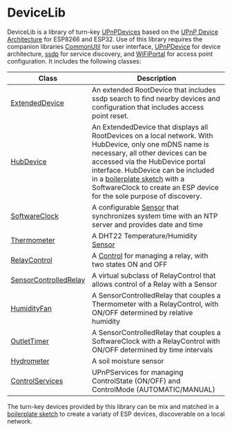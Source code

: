 # DeviceLib
DeviceLib is a library of turn-key [UPnPDevices](https://github.com/dltoth/UPnPDevice) based on the [UPnP Device Architecture](http://upnp.org/specs/arch/UPnP-arch-DeviceArchitecture-v1.1.pdf) for ESP8266 and ESP32. Use of this library requires the companion libraries [CommonUtil](https://github.com/dltoth/CommonUtil) for user interface, [UPnPDevice](https://github.com/dltoth/UPnPDevice) for device architecture, [ssdp](https://github.com/dltoth/ssdp) for service discovery, and [WiFiPortal](https://github.com/dltoth/WiFiPortal) for access point configuration. It includes the following classes:

|Class|Description|
|---|---|
|[ExtendedDevice](https://github.com/dltoth/DeviceLib/blob/main/src/ExtendedDevice.h) |An extended RootDevice that includes ssdp search to find nearby devices and configuration that includes access point reset.
|[HubDevice](https://github.com/dltoth/DeviceLib/blob/main/src/HubDevice.h) |An ExtendedDevice that displays all RootDevices on a local network. With HubDevice, only one mDNS name is necessary, all other devices can be accessed via the HubDevice portal interface. HubDevice can be included in a [boilerplate sketch](https://github.com/dltoth/DeviceLib/blob/main/examples/HubDevice/HubDevice.ino) with a SoftwareClock to create an ESP device for the sole purpose of discovery.
|[SoftwareClock](https://github.com/dltoth/DeviceLib/blob/main/src/SoftwareClock.h) | A configurable [Sensor](https://github.com/dltoth/UPnPDevice/blob/main/src/SensorDevice.h) that synchronizes system time with an NTP server and provides date and time|
|[Thermometer](https://github.com/dltoth/DeviceLib/blob/main/src/Thermometer.h)|A DHT22 Temperature/Humidity [Sensor](https://github.com/dltoth/UPnPDevice/blob/main/src/SensorDevice.h)|
|[RelayControl](https://github.com/dltoth/DeviceLib/blob/main/src/RelayControl.h)|A [Control](https://github.com/dltoth/UPnPDevice/blob/main/src/Control.h) for managing a relay, with two states ON and OFF|
|[SensorControlledRelay](https://github.com/dltoth/DeviceLib/blob/main/src/SensorControlledRelay.h)|A virtual subclass of RelayControl that allows control of a Relay with a Sensor|
|[HumidityFan](https://github.com/dltoth/DeviceLib/blob/main/src/HumidityFan.h)|A SensorControlledRelay that couples a Thermometer with a RelayControl, with ON/OFF determined by relative humidity|
|[OutletTimer](https://github.com/dltoth/DeviceLib/blob/main/src/OutletTimer.h)|A SensorControlledRelay that couples a SoftwareClock with a RelayControl with ON/OFF determined by time intervals|
|[Hydrometer](https://github.com/dltoth/DeviceLib/blob/main/src/Hydrometer.h)|A soil moisture sensor|
|[ControlServices](https://github.com/dltoth/DeviceLib/blob/main/src/ControlServices.h)|UPnPServices for managing ControlState (ON/OFF) and ControlMode (AUTOMATIC/MANUAL)|

The turn-key devices provided by this library can be mix and matched in a [boilerplate sketch]() to create a variaty of ESP devices, discoverable on a local network.
